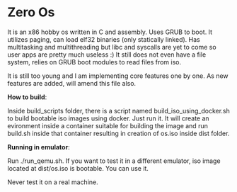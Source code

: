 # Zero Os

It is an x86 hobby os written in C and assembly. Uses GRUB to boot.
It utilizes paging, can load elf32 binaries (only statically linked). 
Has multitasking and multithreading but libc and syscalls are yet to come so user apps are pretty much useless :)
It still does not even have a file system, relies on GRUB boot modules to read files from iso.

It is still too young and I am implementing core features one by one. 
As new features are added, will amend this file also.

**How to build**:

Inside build_scripts folder, there is a script named build_iso_using_docker.sh to build bootable iso images using docker. Just run it.
It will create an evironment inside a container suitable for building the image and run build.sh inside that container resulting in creation of os.iso inside dist folder.

**Running in emulator**:

 Run ./run_qemu.sh. If you want to test it in a different emulator, iso image located at dist/os.iso is bootable. You can use it.
 
 Never test it on a real machine.
 